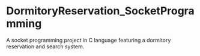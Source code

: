 # DormitoryReservation_SocketProgramming
A socket programming project in C language featuring a dormitory reservation and search system. 
